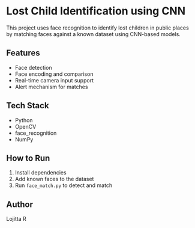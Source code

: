 # Lost Child Identification using CNN

This project uses face recognition to identify lost children in public places by matching faces against a known dataset using CNN-based models.

## Features
- Face detection
- Face encoding and comparison
- Real-time camera input support
- Alert mechanism for matches

## Tech Stack
- Python
- OpenCV
- face_recognition
- NumPy

## How to Run
1. Install dependencies
2. Add known faces to the dataset
3. Run `face_match.py` to detect and match

## Author
Lojitta R
